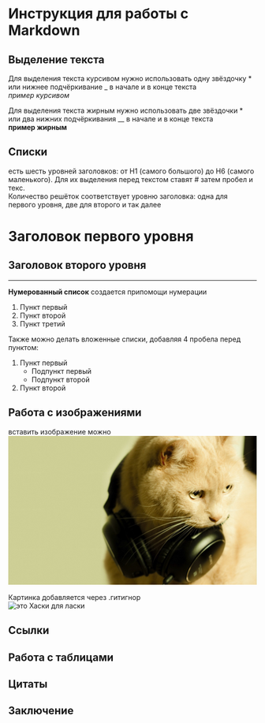 # Инструкция для работы с Markdown

## Выделение текста

Для выделения текста курсивом нужно использовать одну звёздочку * или нижнее подчёркивание _ в начале и в конце текста  
*пример курсивом*  

Для выделения текста жирным нужно использовать две звёздочки * или два нижних подчёркивания __ в начале и в конце текста  
**пример жирным**

## Списки

есть шесть уровней заголовков: от H1 (самого большого) до H6 (самого маленького). Для их выделения перед текстом ставят *#* затем пробел и текс.   
Количество решёток соответствует уровню заголовка: одна для первого уровня, две для второго и так далее

# Заголовок первого уровня

## Заголовок второго уровня
---------

**Нумерованный список** создается припомощи нумерации

1. Пункт первый
2. Пункт второй
3. Пункт третий

Также можно делать вложенные списки, добавляя 4 пробела перед пунктом:

1. Пункт первый
    - Подпункт первый
    - Подпункт второй
2. Пункт второй

## Работа с изображениями

вставить изображение можно 
<img src= "./cat.jpg">

Картинка добавляется через .гитигнор  
![это Хаски для ласки](Khaski.jpg)

## Ссылки

## Работа с таблицами

## Цитаты

## Заключение

[Khaski.jpg]: Khaski.jpg